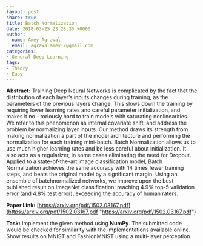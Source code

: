 ```yaml
---
layout: post
share: true
title: Batch Normalization
date: 2018-03-25 23:28:35 +0000
author:
  name: Amey Agrawal
  email: agrawalamey12@gmail.com
categories:
- General Deep Learning
tags:
- Theory
- Easy
---
```

**Abstract:** Training Deep Neural Networks is complicated by the fact that the distribution of each layer’s inputs changes during training, as the parameters of the previous layers change. This slows down the training by requiring lower learning rates and careful parameter initialization, and makes it no - toriously hard to train models with saturating nonlinearities. We refer to this phenomenon as internal covariate shift, and address the problem by normalizing layer inputs. Our method draws its strength from making normalization a part of the model architecture and performing the normalization for each training mini-batch. Batch Normalization allows us to use much higher learning rates and be less careful about initialization. It also acts as a regularizer, in some cases eliminating the need for Dropout. Applied to a state-of-the-art image classification model, Batch Normalization achieves the same accuracy with 14 times fewer training steps, and beats the original model by a significant margin. Using an ensemble of batchnormalized networks, we improve upon the best published result on ImageNet classification: reaching 4.9% top-5 validation error (and 4.8% test error), exceeding the accuracy of human raters.

**Paper Link:** [https://arxiv.org/pdf/1502.03167.pdf](https://arxiv.org/pdf/1502.03167.pdf "https://arxiv.org/pdf/1502.03167.pdf")

**Task:** Implement the given method using **NumPy**. The submitted code would be checked for similarity with the implementations available online. Show results on MNIST and FashionMNIST using a multi-layer perception.